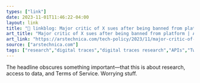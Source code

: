 ```yaml
---
types: ["link"]
date: 2023-11-01T11:46:22-04:00
layout: link
title: "🔗 linkblog: Major critic of X sues after being banned from platform | Ars Technica'"
art_title: "Major critic of X sues after being banned from platform | Ars Technica"
art_link: "https://arstechnica.com/tech-policy/2023/11/major-critic-of-x-sues-after-being-banned-from-platform/"
source: ["arstechnica.com"]
tags: ["research","digital traces","digital traces research","APIs","Twitter","Elon Musk","web scraping"]
---
```

The headline obscures something important—that this is about research, access to data, and Terms of Service. Worrying stuff.
